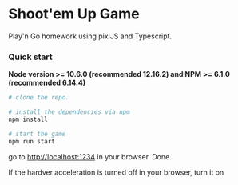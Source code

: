 # Shoot'em Up Game
Play'n Go homework using pixiJS and Typescript.

### Quick start
**Node version >= 10.6.0 (recommended 12.16.2) and NPM >= 6.1.0 (recommended 6.14.4)**

```bash
# clone the repo.

# install the dependencies via npm
npm install

# start the game
npm run start
```
go to [http://localhost:1234](http://localhost:1234) in your browser. Done.

If the hardver acceleration is turned off in your browser, turn it on
